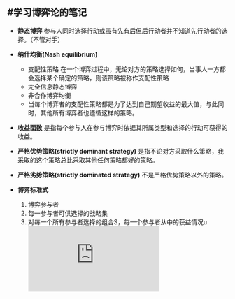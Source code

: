 #学习博弈论的笔记
---

+ **静态博弈** 参与人同时选择行动或虽有先有后但后行动者并不知道先行动者的选择。（不管对手）

+ **纳什均衡(Nash equilibrium)**
  - 支配性策略  在一个博弈过程中，无论对方的策略选择如何，当事人一方都会选择某个确定的策略，则该策略被称作支配性策略
  - 完全信息静态博弈
  - 非合作博弈均衡
  - 当每个博弈者的支配性策略都是为了达到自己期望收益的最大值，与此同时，其他所有博弈者也遵循这样的策略。

+ **收益函数** 是指每个参与人在参与博弈时依据其所属类型和选择的行动可获得的收益。

+ **严格优势策略(strictly dominant strategy)** 是指不论对方采取什么策略，我采取的这个策略总比采取其他任何策略都好的策略。
+ **严格劣势策略(strictly dominated strategy)** 不是严格优势策略以外的策略。

+ **博弈标准式**
  1. 博弈参与者
  2. 每一参与者可供选择的战略集
  3. 对每一个所有参与者选择的组合S，每一个参与者从中的获益情况u  
  ![博弈标准式](http://www.sciweavers.org/tex2img.php?eq=G%3D%5Cbig%5C%7BS_%7B1%7D%20%2C...%2CS_%7Bn%7D%3Bu_%7B1%7D%2C...%2Cu_%7Bn%7D%5Cbig%5C%7D%20&bc=White&fc=Black&im=jpg&fs=12&ff=arev&edit=0)
